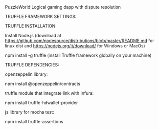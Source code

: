 PuzzleWorld
Logical gaming dapp with dispute resolution

TRUFFLE FRAMEWORK SETTINGS:

TRUFFLE INSTALLATION:

Install Node.js (download at https://github.com/nodesource/distributions/blob/master/README.md for linux dist and https://nodejs.org/it/download/ for Windows or MacOs)

npm install -g truffle (install Truffle framework globally on your machine)



TRUFFLE DEPENDENCIES:


openzeppelin library:

npm install @openzeppelin/contracts


truffle module that integrate link with Infura:

npm install truffle-hdwallet-provider


js library for mocha test:

npm install truffle-assertions
